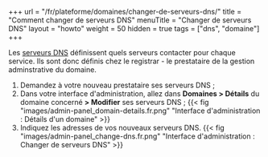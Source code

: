 +++
url = "/fr/plateforme/domaines/changer-de-serveurs-dns/"
title = "Comment changer de serveurs DNS"
menuTitle = "Changer de serveurs DNS"
layout = "howto"
weight = 50
hidden = true
tags = ["dns", "domaine"]
+++

Les [serveurs DNS](https://fr.wikipedia.org/wiki/Domain_Name_System) définissent quels serveurs contacter pour chaque service. Ils sont donc définis chez le registrar - le prestataire de la gestion adminstrative du domaine. 

1. Demandez à votre nouveau prestataire ses serveurs DNS ;
2. Dans votre interface d'administration, allez dans **Domaines > Détails** du domaine concerné **> Modifier** ses serveurs DNS ;
   {{< fig "images/admin-panel_domain-details.fr.png" "Interface d'administration : Détails d'un domaine" >}}
3. Indiquez les adresses de vos nouveaux serveurs DNS.
   {{< fig "images/admin-panel_change-dns.fr.png" "Interface d'administration : Changer de serveurs DNS" >}}

